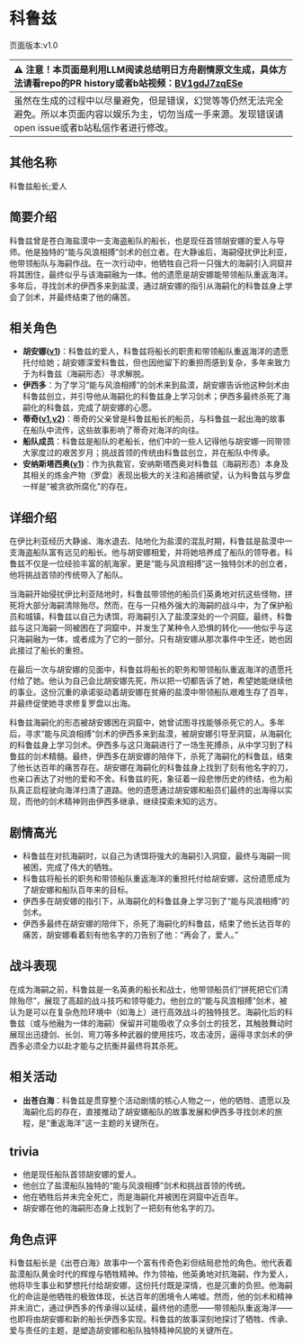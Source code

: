 # 科鲁兹
页面版本:v1.0
 

| :warning: 注意！本页面是利用LLM阅读总结明日方舟剧情原文生成，具体方法请看repo的PR history或者b站视频：[BV1gdJ7zqESe](https://www.bilibili.com/video/BV1gdJ7zqESe/)         |
|:----------------------------|
| 虽然在生成的过程中以尽量避免，但是错误，幻觉等等仍然无法完全避免。所以本页面内容以娱乐为主，切勿当成一手来源。发现错误请open issue或者b站私信作者进行修改。|



## 其他名称
科鲁兹船长;爱人
## 简要介绍
科鲁兹曾是苍白海盐漠中一支海盗船队的船长，也是现任首领胡安娜的爱人与导师。他是独特的“能与风浪相搏”剑术的创立者。在大静谧后，海嗣侵扰伊比利亚，他带领船队与海嗣作战。在一次行动中，他牺牲自己将一只强大的海嗣引入洞窟并将其困住，最终似乎与该海嗣融为一体。他的遗愿是胡安娜能带领船队重返海洋。多年后，寻找剑术的伊西多来到盐漠，通过胡安娜的指引从海嗣化的科鲁兹身上学会了剑术，并最终结束了他的痛苦。
## 相关角色
-   **胡安娜([v1](extended_char_hu_an_na.md))**：科鲁兹的爱人，科鲁兹将船长的职责和带领船队重返海洋的遗愿托付给她；胡安娜深爱科鲁兹，但也因他留下的重担而感到复杂，多年来致力于为科鲁兹（海嗣形态）寻求解脱。
-   **伊西多**：为了学习“能与风浪相搏”的剑术来到盐漠，胡安娜告诉他这种剑术由科鲁兹创立，并引导他从海嗣化的科鲁兹身上学习剑术；伊西多最终杀死了海嗣化的科鲁兹，完成了胡安娜的心愿。
-   **蒂奇([v1](extended_char_di_qi.md),[v2](../char_v3/extended_char_di_qi.md))**：蒂奇的父亲曾是科鲁兹船长的船员，与科鲁兹一起出海的故事在船队中流传，这些故事影响了蒂奇对海洋的向往。
-   **船队成员**：科鲁兹是船队的老船长，他们中的一些人记得他与胡安娜一同带领大家度过的艰苦岁月；挑战首领的传统由科鲁兹创立，并在船队中传承。
-   **安纳斯塔西奥([v1](extended_char_an_na_si_ta_xi_ao.md))**：作为执裁官，安纳斯塔西奥对科鲁兹（海嗣形态）本身及其相关的炼金产物（罗盘）表现出极大的关注和追捕欲望，认为科鲁兹与罗盘一样是“被贪欲所腐化”的存在。
## 详细介绍
在伊比利亚经历大静谧、海水退去、陆地化为盐漠的混乱时期，科鲁兹是盐漠中一支海盗船队富有远见的船长。他与胡安娜相爱，并将她培养成了船队的领导者。科鲁兹不仅是一位经验丰富的航海家，更是“能与风浪相搏”这一独特剑术的创立者，他将挑战首领的传统带入了船队。

当海嗣开始侵扰伊比利亚陆地时，科鲁兹带领他的船员们英勇地对抗这些怪物，拼死将大部分海嗣清除殆尽。然而，在与一只格外强大的海嗣的战斗中，为了保护船员和城镇，科鲁兹以自己为诱饵，将海嗣引入了盐漠深处的一个洞窟。最终，科鲁兹与这只海嗣一同被困在了洞窟中，并发生了某种令人恐惧的转化——他似乎与这只海嗣融为一体，或者成为了它的一部分。只有胡安娜从那次事件中生还，她也因此接过了船长的重担。

在最后一次与胡安娜的见面中，科鲁兹将船长的职务和带领船队重返海洋的遗愿托付给了她。他认为自己会比胡安娜先死，所以把一切都告诉了她，希望她能继续他的事业。这份沉重的承诺驱动着胡安娜在贫瘠的盐漠中带领船队艰难生存了百年，并最终促使她寻求修复罗盘以出海。

科鲁兹海嗣化的形态被胡安娜困在洞窟中，她曾试图寻找能够杀死它的人。多年后，寻求“能与风浪相搏”剑术的伊西多来到盐漠，被胡安娜引导至洞窟，从海嗣化的科鲁兹身上学习剑术。伊西多与这只海嗣进行了一场生死搏杀，从中学习到了科鲁兹的剑术精髓。最终，伊西多在胡安娜的陪伴下，杀死了海嗣化的科鲁兹，结束了他长达百年的痛苦存在。胡安娜在海嗣化的科鲁兹身上找到了刻有他名字的刀，也亲口表达了对他的爱和不舍。科鲁兹的死，象征着一段悲惨历史的终结，也为船队真正启程驶向海洋扫清了道路。他的遗愿通过胡安娜和船员们最终的出海得以实现，而他的剑术精神则由伊西多继承，继续探索未知的远方。
## 剧情高光
- 科鲁兹在对抗海嗣时，以自己为诱饵将强大的海嗣引入洞窟，最终与海嗣一同被困，完成了伟大的牺牲。
- 科鲁兹将船长的职务和带领船队重返海洋的重担托付给胡安娜，这份遗愿成为了胡安娜和船队百年来的目标。
- 伊西多在胡安娜的指引下，从海嗣化的科鲁兹身上学习到了“能与风浪相搏”的剑术。
- 伊西多最终在胡安娜的陪伴下，杀死了海嗣化的科鲁兹，结束了他长达百年的痛苦，胡安娜看着刻有他名字的刀告别了他：“再会了，爱人。”
## 战斗表现
在成为海嗣之前，科鲁兹是一名英勇的船长和战士，他带领船员们“拼死把它们清除殆尽”，展现了高超的战斗技巧和领导能力。他创立的“能与风浪相搏”剑术，被认为是可以在复杂危险环境中（如海上）进行高效战斗的独特技艺。海嗣化后的科鲁兹（或与他融为一体的海嗣）保留并可能吸收了众多剑士的技艺，其触肢舞动时展现出迅捷剑、长剑、弯刀等多种武器的使用技巧，攻击凌厉，逼得寻求剑术的伊西多必须全力以赴才能与之抗衡并最终将其杀死。
## 相关活动
-   **出苍白海**：科鲁兹是贯穿整个活动剧情的核心人物之一，他的牺牲、遗愿以及海嗣化后的存在，直接推动了胡安娜船队的故事发展和伊西多寻找剑术的旅程，是“重返海洋”这一主题的关键所在。
## trivia
- 他是现任船队首领胡安娜的爱人。
- 他创立了盐漠船队独特的“能与风浪相搏”剑术和挑战首领的传统。
- 他在牺牲后并未完全死亡，而是海嗣化并被困在洞窟中近百年。
- 胡安娜在他的海嗣形态身上找到了一把刻有他名字的刀。
## 角色点评
科鲁兹船长是《出苍白海》故事中一个富有传奇色彩但结局悲怆的角色。他代表着盐漠船队黄金时代的辉煌与牺牲精神。作为领袖，他英勇地对抗海嗣，作为爱人，他将毕生事业和梦想托付给胡安娜，这份托付既是深情，也是沉重的负担。他海嗣化的命运是他牺牲的极致体现，长达百年的困境令人唏嘘。然而，他的剑术和精神并未消亡，通过伊西多的传承得以延续，最终他的遗愿——带领船队重返海洋——也即将由胡安娜和新的船长伊西多实现。科鲁兹的故事深刻地探讨了牺牲、传承、爱与责任的主题，是塑造胡安娜和船队独特精神风貌的关键所在。